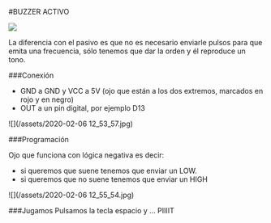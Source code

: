 #BUZZER ACTIVO

![](https://catedu.gitbooks.io/domotica-con-arduino/content/assets/buzzer.jpg)

La diferencia con el pasivo es que no es necesario enviarle pulsos para que emita una frecuencia, sólo tenemos que dar la orden y él reproduce un tono.

###Conexión

* GND a GND y VCC a 5V (ojo que están a los dos extremos, marcados en rojo y en negro)
* OUT a un pin digital, por ejemplo D13

![](/assets/2020-02-06 12_53_57.jpg)

###Programación

Ojo que funciona con lógica negativa es decir:

* si queremos que suene tenemos que enviar un LOW.
* si queremos que no suene tenemos que enviar un HIGH

![](/assets/2020-02-06 12_55_54.jpg)

###Jugamos
Pulsamos la tecla espacio y ... PIIIIT



